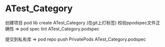 # ATest_Category


创建项目 pod lib create ATest_Category
(在git上打标签)
校验ppodspec文件正确性 => pod spec lint ATest_Category.podspec

提交到私有库 =>  pod repo push PrivatePods ATest_Category.podspec